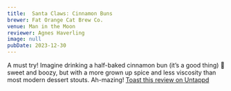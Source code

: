 ```yaml
---
title:  Santa Claws: Cinnamon Buns
brewer: Fat Orange Cat Brew Co.
venue: Man in the Moon
reviewer: Agnes Haverling
image: null
pubDate: 2023-12-30
---
```


A must try! Imagine drinking a half&#45;baked cinnamon bun (it’s a good thing) 🤤 sweet and boozy, but with a more grown up spice and less viscosity than most modern dessert stouts. Ah&#45;mazing!
[Toast this review on Untappd](https://untappd.com/user/&#45;Spacebacon&#45;/checkin/1344756088)
